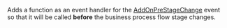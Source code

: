 Adds a function as an event handler for the [AddOnPreStageChange](../addonprestagechange.md) event so that it will be called **before** the business process flow stage changes.